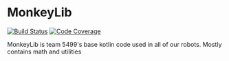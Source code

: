 # MonkeyLib

[![Build Status](https://travis-ci.org/team5499/MonkeyLib.svg?branch=master)](https://travis-ci.org/team5499/MonkeyLib)
[![Code Coverage](https://codecov.io/gh/team5499/MonkeyLib/branch/master/graph/badge.svg)](https://codecov.io/gh/team5499/MonkeyLib)

MonkeyLib is team 5499's base kotlin code used in all of our robots. Mostly contains math and utilities
